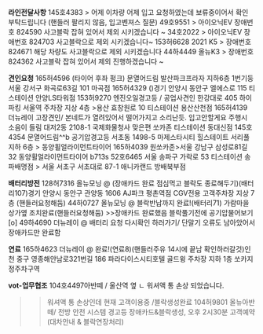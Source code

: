 **라인전달사항**
145호4383 > 어제 이차량 어제 입고 요청하였는데 보류중이어서 확인 부탁드립니다 (핸들러 팔리지 않음, 입고벤져스 질문)
49호9551 > 아이오닉EV 장애번호 824590 사고블락 잡혀 있어서 제외 시키겠습니다 ~
34호2022  > 아이오닉EV 장애번호 824703 사고블락으로 제외 시키겠습니다~
153허6628 2021 K5 > 장애번호 824671 해당 차량도 사고블락으로 제외 시키겠습니다
44하4449 올뉴K3 > 장애번호 824362 사고블락 잡혀 있어서 제외 진행하겠습니다 ~

**견인요청**
165허4596       (타이어 후좌 펑크) 문열어드림 발산파크프라자 지하6층 1번기둥 서울 강서구 화곡로63길 101 마곡점
165허4329       ()경기 안양시 동안구 엘에스로 115 티스테이션 안양LS타워점
153허9270	    엔진오일경고등 / 공업사견인 한강대로 405 하이파킹 서울역 주차장 지상 4층 >용산 효창원로 10 티스테이션 용산산천점
165허4139	    더뉴레이 고장견인/ 본네트가 열려있어서 떨어가지고 소리난듯. 입고안할게요
                주행시 소음이 들림 대저2동 2108-1 국제화물청사 맞은편 쏘카존 티스테이션 동대신점
145호4354       문열어드림^^b 공기압경고등 서초동 1498-5 마제스타시티 힐스테이트 서리풀 지하 6층 > 동양휠얼라이먼트타이어
165하4039       원쏘카존>서울 강남구 삼성로81길 32 동양휠얼라이먼트타이어 b713s
52호6465        서울 송파구 가락로 53     티스테이션 송파배명점 > 서울 서초구 서초대로 87-1 애니카랜드 방배북부점


**배터리방전**
128허7316 올뉴모닝 @ (장애카드 완료 점심먹고 블락도 종료해두기)(배터리107)경기 안양시 동안구 관양동 1606 AJ파크 평촌역점 CGV전용 고객주차장 지상 7층 (핸들러요청해둠)
44하0727 올뉴모닝 @ 블락반납까지 완료!(배터리71) 가람마을 상가옆 조치완료(핸들러요청해둠) >>장애카드 완료했음 블락풀기전에 공기압물어보기[o]
49하4690 더뉴레이 @	배터리 요청 다시확인 하러가기/ 단말기 오류도 남아았어서 장애카드만 완료함


**연료**
165하4623 더뉴레이 @ 완료!(연료8)(핸들러주유 14시에 끝남 확인하러갈것)인천 중구 영종해안남로321번길 186 파라다이스시티호텔 골드윙 주차장 지하 1층 쏘카지정주차구역

**vot-업무협조**
104호4497아반떼 / 울산역 옆 
ㄴ 워셔액 통 손상  되었습니다.
>>워셔액 통 손상인데 현재 고객이용중 /블락생성완료
104허9801 올뉴아반떼/ 전방 안전 시스템 경고등
>>장애카드&블락생성, 오후 2시30분 고객예약 (대차안내 & 블락연장처리)